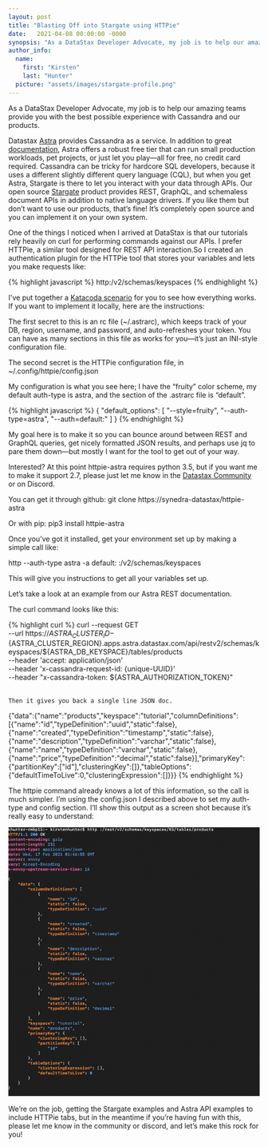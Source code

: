 ```yaml
---
layout: post
title: "Blasting Off into Stargate using HTTPie"
date:   2021-04-08 00:00:00 -0000
synopsis: "As a DataStax Developer Advocate, my job is to help our amazing teams provide you with the best possible experience with Cassandra and our products."
author_info:
  name:
    first: "Kirsten"
    last: "Hunter"
  picture: "assets/images/stargate-profile.png"
---
```


As a DataStax Developer Advocate, my job is to help our amazing teams provide you with the best possible experience with Cassandra and our products.

Datastax [Astra](https://dtsx.io/workshop) provides Cassandra as a service. In addition to great [documentation](https://docs.astra.datastax.com/docs), Astra offers a robust free tier that can run small production workloads, pet projects, or just let you play—all for free, no credit card required. Cassandra can be tricky for hardcore SQL developers, because it uses a different slightly different query language (CQL), but when you get Astra, Stargate is there to let you interact with your data through APIs. Our open source [Stargate](https://stargate.io/) product provides REST, GraphQL, and schemaless document APIs in addition to native language drivers. If you like them but don’t want to use our products, that’s fine!  It’s completely open source and you can implement it on your own system.

One of the things I noticed when I arrived at DataStax is that our tutorials rely heavily on curl for performing commands against our APIs. I prefer HTTPie, a similar tool designed for REST API interaction.So I created an authentication plugin for the HTTPie tool that stores your variables and lets you make requests like:

{% highlight javascript %}
http:/v2/schemas/keyspaces
{% endhighlight %}

I've put together a [Katacoda scenario](https://katacoda.com/datastax/scenarios/httpie-astra) for you to see how everything works. If you want to implement it locally, here are the instructions:

The first secret to this is an rc file (~/.astrarc), which keeps track of your DB, region, username, and password, and auto-refreshes your token. You can have as many sections in this file as works for you—it’s just an INI-style configuration file. 

The second secret is the HTTPie configuration file, in ~/.config/httpie/config.json

My configuration is what you see here; I have the “fruity” color scheme, my default auth-type is astra, and the section of the .astrarc file is “default”.

{% highlight javascript %}
{
"default_options": [
  "--style=fruity",
  "--auth-type=astra",
  "--auth=default:"
]
}
{% endhighlight %}

My goal here is to make it so you can bounce around between REST and GraphQL queries, get nicely formatted JSON results, and perhaps use jq to pare them down—but mostly I want for the tool to get out of your way.

Interested?  At this point httpie-astra requires python 3.5, but if you want me to make it support 2.7, please just let me know in the [Datastax Community](https://community.datastax.com/index.html) or on Discord.

You can get it through github:
git clone https://synedra-datastax/httpie-astra

Or with pip:
pip3 install httpie-astra

Once you’ve got it installed, get your environment set up by making a simple call like:

http --auth-type astra -a default: :/v2/schemas/keyspaces

This will give you instructions to get all your variables set up.

Let’s take a look at an example from our Astra REST documentation.

The curl command looks like this:

{% highlight curl %}
curl --request GET \
--url https://${ASTRA_CLUSTER_ID}-${ASTRA_CLUSTER_REGION}.apps.astra.datastax.com/api/restv2/schemas/keyspaces/${ASTRA_DB_KEYSPACE}/tables/products
\
--header 'accept: application/json' \
--header 'x-cassandra-request-id: {unique-UUID}' \
--header "x-cassandra-token: ${ASTRA_AUTHORIZATION_TOKEN}"
```

Then it gives you back a single line JSON doc.

```
{"data":{"name":"products","keyspace":"tutorial","columnDefinitions":[{"name":"id","typeDefinition":"uuid","static":false},{"name":"created","typeDefinition":"timestamp","static":false},{"name":"description","typeDefinition":"varchar","static":false},{"name":"name","typeDefinition":"varchar","static":false},{"name":"price","typeDefinition":"decimal","static":false}],"primaryKey":{"partitionKey":["id"],"clusteringKey":[]},"tableOptions":{"defaultTimeToLive":0,"clusteringExpression":[]}}}
{% endhighlight %}

The httpie command already knows a lot of this information, so the call is much simpler. I’m using the config.json I described above to set my auth-type and config section. I’ll show this output as a screen shot because it’s really easy to understand:

![](/assets/images/blasting-off-into-stargate-using-httpie/httpie.png)

We’re on the job, getting the Stargate examples and Astra API examples to include HTTPie tabs, but in the meantime if you’re having fun with this, please let me know in the community or discord, and let’s make this rock for you!